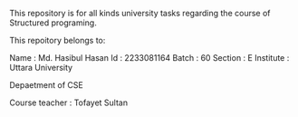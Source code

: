 This repository is for all kinds university tasks regarding the course of Structured programing.

This repoitory belongs to:

Name      : Md. Hasibul Hasan
Id        : 2233081164
Batch     : 60
Section   : E
Institute : Uttara University

Depaetment of CSE

Course teacher : Tofayet Sultan